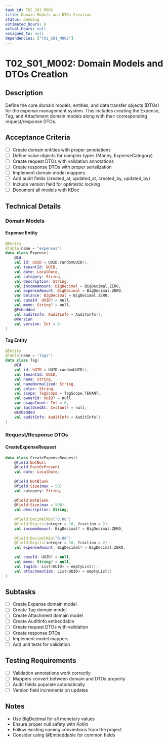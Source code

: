 ```yaml
---
task_id: T02_S01_M002
title: Domain Models and DTOs Creation
status: pending
estimated_hours: 6
actual_hours: null
assigned_to: null
dependencies: ["T01_S01_M002"]
---
```


# T02_S01_M002: Domain Models and DTOs Creation

## Description
Define the core domain models, entities, and data transfer objects (DTOs) for the expense management system. This includes creating the Expense, Tag, and Attachment domain models along with their corresponding request/response DTOs.

## Acceptance Criteria
- [ ] Create domain entities with proper annotations
- [ ] Define value objects for complex types (Money, ExpenseCategory)
- [ ] Create request DTOs with validation annotations
- [ ] Create response DTOs with proper serialization
- [ ] Implement domain model mappers
- [ ] Add audit fields (created_at, updated_at, created_by, updated_by)
- [ ] Include version field for optimistic locking
- [ ] Document all models with KDoc

## Technical Details

### Domain Models

#### Expense Entity
```kotlin
@Entity
@Table(name = "expenses")
data class Expense(
    @Id
    val id: UUID = UUID.randomUUID(),
    val tenantId: UUID,
    val date: LocalDate,
    val category: String,
    val description: String,
    val incomeAmount: BigDecimal = BigDecimal.ZERO,
    val expenseAmount: BigDecimal = BigDecimal.ZERO,
    var balance: BigDecimal = BigDecimal.ZERO,
    val caseId: UUID? = null,
    val memo: String? = null,
    @Embedded
    val auditInfo: AuditInfo = AuditInfo(),
    @Version
    val version: Int = 0
)
```

#### Tag Entity
```kotlin
@Entity
@Table(name = "tags")
data class Tag(
    @Id
    val id: UUID = UUID.randomUUID(),
    val tenantId: UUID,
    val name: String,
    val nameNormalized: String,
    val color: String,
    val scope: TagScope = TagScope.TENANT,
    val ownerId: UUID? = null,
    var usageCount: Int = 0,
    var lastUsedAt: Instant? = null,
    @Embedded
    val auditInfo: AuditInfo = AuditInfo()
)
```

### Request/Response DTOs

#### CreateExpenseRequest
```kotlin
data class CreateExpenseRequest(
    @field:NotNull
    @field:PastOrPresent
    val date: LocalDate,
    
    @field:NotBlank
    @field:Size(max = 50)
    val category: String,
    
    @field:NotBlank
    @field:Size(max = 500)
    val description: String,
    
    @field:DecimalMin("0.00")
    @field:Digits(integer = 10, fraction = 2)
    val incomeAmount: BigDecimal? = BigDecimal.ZERO,
    
    @field:DecimalMin("0.00")
    @field:Digits(integer = 10, fraction = 2)
    val expenseAmount: BigDecimal? = BigDecimal.ZERO,
    
    val caseId: UUID? = null,
    val memo: String? = null,
    val tagIds: List<UUID> = emptyList(),
    val attachmentIds: List<UUID> = emptyList()
)
```

## Subtasks
- [ ] Create Expense domain model
- [ ] Create Tag domain model
- [ ] Create Attachment domain model
- [ ] Create AuditInfo embeddable
- [ ] Create request DTOs with validation
- [ ] Create response DTOs
- [ ] Implement model mappers
- [ ] Add unit tests for validation

## Testing Requirements
- [ ] Validation annotations work correctly
- [ ] Mappers convert between domain and DTOs properly
- [ ] Audit fields populate automatically
- [ ] Version field increments on updates

## Notes
- Use BigDecimal for all monetary values
- Ensure proper null safety with Kotlin
- Follow existing naming conventions from the project
- Consider using @Embeddable for common fields